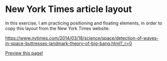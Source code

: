 # New York Times article layout
In this exercise, I am practicing positioning and floating elements, in order to copy this layout from the New York Times website:

https://www.nytimes.com/2014/03/18/science/space/detection-of-waves-in-space-buttresses-landmark-theory-of-big-bang.html?_r=0

[Preview this page!](https://htmlpreview.github.io/?https://github.com/BraianStrak/nyt-article-css-layout/blob/master/index.html)